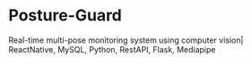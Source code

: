 # Posture-Guard
Real-time multi-pose monitoring system using computer vision|  ReactNative, MySQL, Python, RestAPI, Flask, Mediapipe
